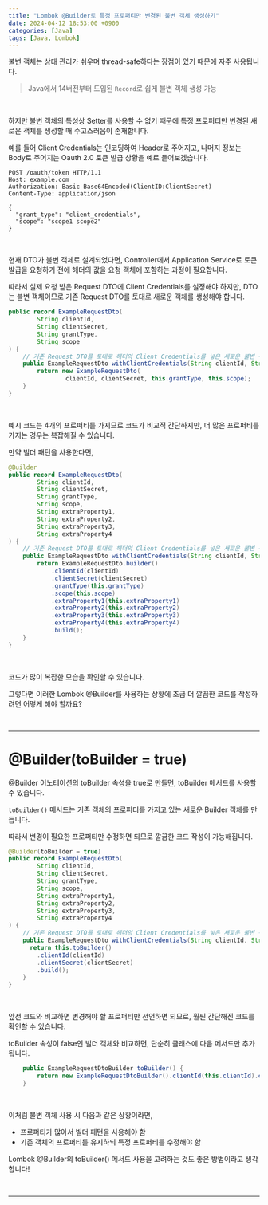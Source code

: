 ```yaml
---
title: "Lombok @Builder로 특정 프로퍼티만 변경된 불변 객체 생성하기"
date: 2024-04-12 18:53:00 +0900
categories: [Java]
tags: [Java, Lombok]
---
```


불변 객체는 상태 관리가 쉬우며 thread-safe하다는 장점이 있기 때문에 자주 사용됩니다.

> Java에서 14버전부터 도입된 `Record`로 쉽게 불변 객체 생성 가능

<br>

하지만 불변 객체의 특성상 Setter를 사용할 수 없기 때문에 특정 프로퍼티만 변경된 새로운 객체를 생성할 때 수고스러움이 존재합니다.

예를 들어 Client Credentials는 인코딩하여 Header로 주어지고, 나머지 정보는 Body로 주어지는 Oauth 2.0 토큰 발급 상황을 예로 들어보겠습니다.

```
POST /oauth/token HTTP/1.1
Host: example.com
Authorization: Basic Base64Encoded(ClientID:ClientSecret)
Content-Type: application/json

{
  "grant_type": "client_credentials",
  "scope": "scope1 scope2"
}
```

<br>

현재 DTO가 불변 객체로 설계되었다면, Controller에서 Application Service로 토큰 발급을 요청하기 전에 헤더의 값을 요청 객체에 포함하는 과정이 필요합니다.

따라서 실제 요청 받은 Request DTO에 Client Credentials를 설정해야 하지만, DTO는 불변 객체이므로 기존 Request DTO를 토대로 새로운 객체를 생성해야 합니다.

```java
public record ExampleRequestDto(
        String clientId,
        String clientSecret,
        String grantType,
        String scope
) {
    // 기존 Request DTO를 토대로 헤더의 Client Credentials를 넣은 새로운 불변 객체 생성
    public ExampleRequestDto withClientCredentials(String clientId, String clientSecret) {
        return new ExampleRequestDto(
                clientId, clientSecret, this.grantType, this.scope);
    }
}
```

<br>

예시 코드는 4개의 프로퍼티를 가지므로 코드가 비교적 간단하지만, 더 많은 프로퍼티를 가지는 경우는 복잡해질 수 있습니다.

만약 빌더 패턴을 사용한다면,

```java
@Builder
public record ExampleRequestDto(
        String clientId,
        String clientSecret,
        String grantType,
        String scope,
        String extraProperty1,
        String extraProperty2,
        String extraProperty3,
        String extraProperty4
) {
    // 기존 Request DTO를 토대로 헤더의 Client Credentials를 넣은 새로운 불변 객체 생성
    public ExampleRequestDto withClientCredentials(String clientId, String clientSecret) {
        return ExampleRequestDto.builder()
            .clientId(clientId)
            .clientSecret(clientSecret)
            .grantType(this.grantType)
            .scope(this.scope)
            .extraProperty1(this.extraProperty1)
            .extraProperty2(this.extraProperty2)
            .extraProperty3(this.extraProperty3)
            .extraProperty4(this.extraProperty4)
            .build();
    }
}
```

<br>

코드가 많이 복잡한 모습을 확인할 수 있습니다.

그렇다면 이러한 Lombok @Builder를 사용하는 상황에 조금 더 깔끔한 코드를 작성하려면 어떻게 해야 할까요?

<br>

---

# @Builder(toBuilder = true)

@Builder 어노테이션의 toBuilder 속성을 true로 만들면, toBuilder 메서드를 사용할 수 있습니다.

`toBuilder()` 메서드는 기존 객체의 프로퍼티를 가지고 있는 새로운 Builder 객체를 만듭니다.

따라서 변경이 필요한 프로퍼티만 수정하면 되므로 깔끔한 코드 작성이 가능해집니다.

```java
@Builder(toBuilder = true)
public record ExampleRequestDto(
        String clientId,
        String clientSecret,
        String grantType,
        String scope,
        String extraProperty1,
        String extraProperty2,
        String extraProperty3,
        String extraProperty4
) {
    // 기존 Request DTO를 토대로 헤더의 Client Credentials를 넣은 새로운 불변 객체 생성
    public ExampleRequestDto withClientCredentials(String clientId, String clientSecret) {
      return this.toBuilder()
        .clientId(clientId)
        .clientSecret(clientSecret)
        .build();
    }
}
```

<br>

앞선 코드와 비교하면 변경해야 할 프로퍼티만 선언하면 되므로, 훨씬 간단해진 코드를 확인할 수 있습니다.

toBuilder 속성이 false인 빌더 객체와 비교하면, 단순히 클래스에 다음 메서드만 추가됩니다.

```java
    public ExampleRequestDtoBuilder toBuilder() {
        return new ExampleRequestDtoBuilder().clientId(this.clientId).clientSecret(this.clientSecret) ... 길어서 생략
    }
```

<br>


이처럼 불변 객체 사용 시 다음과 같은 상황이라면,
- 프로퍼티가 많아서 빌더 패턴을 사용해야 함
- 기존 객체의 프로퍼티를 유지하되 특정 프로퍼티를 수정해야 함

Lombok @Builder의 toBuilder() 메서드 사용을 고려하는 것도 좋은 방법이라고 생각합니다!

<br>

---
